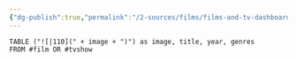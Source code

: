 ```yaml
---
{"dg-publish":true,"permalink":"/2-sources/films/films-and-tv-dashboard/","tags":["dashboard"],"created":"2025-08-07T19:26:43.909+10:00","updated":"2025-08-08T10:56:36.054+10:00"}
---
```



```datacards
TABLE ("![|110](" + image + ")") as image, title, year, genres
FROM #film OR #tvshow
```

